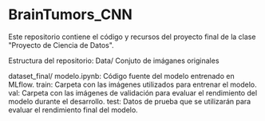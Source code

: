 # BrainTumors_CNN
Este repositorio contiene el código y recursos del proyecto final de la clase "Proyecto de Ciencia de Datos".


Estructura del repositorio:
Data/
Conjuto de imáganes originales

dataset_final/
modelo.ipynb: Código fuente del modelo entrenado en MLflow.
train: Carpeta con las imágenes utilizados para entrenar el modelo.
val: Carpeta con las imágenes de validación para evaluar el rendimiento del modelo durante el desarrollo.
test: Datos de prueba que se utilizarán para evaluar el rendimiento final del modelo.

